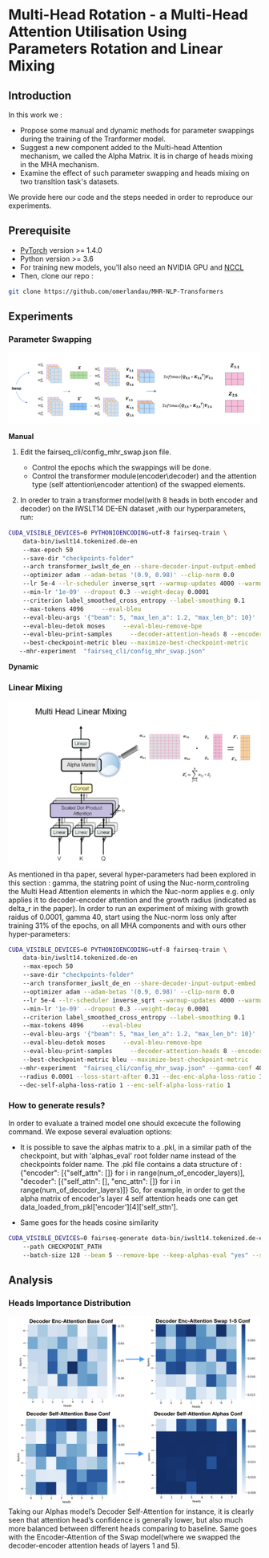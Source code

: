 # Multi-Head Rotation - a Multi-Head Attention Utilisation Using Parameters Rotation and Linear Mixing

## Introduction
In this work we :

* Propose some manual and dynamic methods for parameter swappings during the training of the Tranformer model.
* Suggest a new component added to the Multi-head Attention mechanism, we called the Alpha Matrix. It is in charge of heads mixing in the MHA mechanism.
* Examine the effect of such parameter swapping and heads mixing on two transltion task's datasets.

We provide here our code and the steps needed in order to reproduce our experiments. 


## Prerequisite

- [PyTorch](http://pytorch.org/) version >= 1.4.0
- Python version >= 3.6
- For training new models, you'll also need an NVIDIA GPU and [NCCL](https://github.com/NVIDIA/nccl)
- Then, clone our repo :
```bash
git clone https://github.com/omerlandau/MHR-NLP-Transformers
```

## Experiments

### Parameter Swapping
![Parameter Swapping](Multi-Head-Rotation.png)

**Manual**
1. Edit the fairseq_cli/config_mhr_swap.json file.
   * Control the epochs which the swappings will be done.
   * Control the transformer module(encoder\decoder) and the attention type (self attention\encoder attention) of the swapped elements.
   
2. In oreder to train a transformer model(with 8 heads in both encoder and decoder) on the IWSLT14 DE-EN dataset ,with our hyperparameters, run: 
```bash
CUDA_VISIBLE_DEVICES=0 PYTHONIOENCODING=utf-8 fairseq-train \
    data-bin/iwslt14.tokenized.de-en
    --max-epoch 50
    --save-dir "checkpoints-folder"
    --arch transformer_iwslt_de_en --share-decoder-input-output-embed
    --optimizer adam --adam-betas '(0.9, 0.98)' --clip-norm 0.0 
    --lr 5e-4 --lr-scheduler inverse_sqrt --warmup-updates 4000 --warmup-init-lr '1e-07'
    --min-lr '1e-09' --dropout 0.3 --weight-decay 0.0001
    --criterion label_smoothed_cross_entropy --label-smoothing 0.1
    --max-tokens 4096     --eval-bleu
    --eval-bleu-args '{"beam": 5, "max_len_a": 1.2, "max_len_b": 10}'
    --eval-bleu-detok moses     --eval-bleu-remove-bpe
    --eval-bleu-print-samples     --decoder-attention-heads 8 --encoder-attention-heads 8
    --best-checkpoint-metric bleu --maximize-best-checkpoint-metric
   --mhr-experiment  "fairseq_cli/config_mhr_swap.json"
  ```

**Dynamic**

### Linear Mixing
![Alpha Matrix](Architecture_image.png)
As mentioned in tha paper, several hyper-parameters had been explored in this section : gamma, the statring point of using the Nuc-norm,controling the Multi Head Attention elements in which the Nuc-norm applies e.g. only applies it to decoder-encoder attention and the growth radius (indicated as delta_r in the paper).
In order to run an experiment of mixing with growth raidus of 0.0001, gamma 40, start using the Nuc-norm loss only after training 31% of the epochs, on all MHA components and with ours other hyper-parameters: 
```bash 
CUDA_VISIBLE_DEVICES=0 PYTHONIOENCODING=utf-8 fairseq-train \
    data-bin/iwslt14.tokenized.de-en
    --max-epoch 50
    --save-dir "checkpoints-folder"
    --arch transformer_iwslt_de_en --share-decoder-input-output-embed
    --optimizer adam --adam-betas '(0.9, 0.98)' --clip-norm 0.0 
    --lr 5e-4 --lr-scheduler inverse_sqrt --warmup-updates 4000 --warmup-init-lr '1e-07'
    --min-lr '1e-09' --dropout 0.3 --weight-decay 0.0001
    --criterion label_smoothed_cross_entropy --label-smoothing 0.1
    --max-tokens 4096     --eval-bleu
    --eval-bleu-args '{"beam": 5, "max_len_a": 1.2, "max_len_b": 10}'
    --eval-bleu-detok moses     --eval-bleu-remove-bpe
    --eval-bleu-print-samples     --decoder-attention-heads 8 --encoder-attention-heads 8
    --best-checkpoint-metric bleu --maximize-best-checkpoint-metric
   --mhr-experiment  "fairseq_cli/config_mhr_swap.json" --gamma-conf 40
   --radius 0.0001 --loss-start-after 0.31 --dec-enc-alpha-loss-ratio 1 
   --dec-self-alpha-loss-ratio 1 --enc-self-alpha-loss-ratio 1
   ```
   
### How to generate resuls?
In order to evaluate a trained model one should excecute the following command. We expose several evaluation options:

* It is possible to save the alphas matrix to a .pkl, in a similar path of the checkpoint, but with 'alphas_eval' root folder name instead of the checkpoints folder name. The .pkl file contains a data structure of :
        {"encoder": [{"self_attn": []} for i in range(num_of_encoder_layers)],
        "decoder": [{"self_attn": [], "enc_attn": []} for i in range(num_of_decoder_layers)]}
So, for example, in order to get the alpha matrix of encoder's layer 4 self attention heads one can get data_loaded_from_pkl['encoder'][4]['self_sttn'].

* Same goes for the heads cosine similarity

```bash 
CUDA_VISIBLE_DEVICES=0 fairseq-generate data-bin/iwslt14.tokenized.de-en
    --path CHECKPOINT_PATH
    --batch-size 128 --beam 5 --remove-bpe --keep-alphas-eval "yes" --save-heads-cos_sim "yes" --head-confidence-method "advanced"
 ```
 
## Analysis

### Heads Importance Distribution
![conf compare](conf_compare.png)
Taking our Alphas model’s Decoder Self-Attention for instance, it is clearly seen that attention head’s confidence is generally lower, but also much more balanced between different heads comparing to baseline. Same goes
with the Encoder-Attention of the Swap model(where we swapped the decoder-encoder attention heads of layers 1 and 5).

